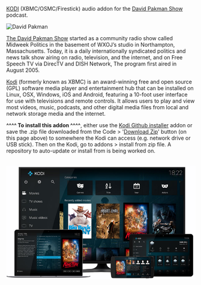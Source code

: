 <a href="https://kodi.tv">KODI<a> (XBMC/OSMC/Firestick) audio addon for the <a href="https://davidpakman.com/">David Pakman Show</a> podcast.<br>

<img src="https://www.davidpakman.com/wp-content/uploads/2016/03/tdps-logo.png" width="200" height="200" alt="David Pakman"><br>

<a href="https://davidpakman.com/">The David Pakman Show</a> started as a community radio show called Midweek Politics in the basement of WXOJ’s studio in Northampton, Massachusetts. Today, it is a daily internationally syndicated politics and news talk show airing on radio, television, and the internet, and on Free Speech TV via DirecTV and DISH Network, The program first aired in August 2005.<br>

<a href="https://www.kodi.tv">Kodi</a> (formerly known as XBMC) is an award-winning free and open source (GPL) software media player and entertainment hub that can be installed on Linux, OSX, Windows, iOS and Android, featuring a 10-foot user interface for use with televisions and remote controls. It allows users to play and view most videos, music, podcasts, and other digital media files from local and network storage media and the internet.<br>

<b>^^^^ To install this addon ^^^^</b>, either use the <a href="https://www.tvaddons.co/github-browser-kodi/">Kodi Github installer</a> addon or save the .zip file downloaded from the Code > '<a href="https://github.com/leopheard/davidpakmanshow/archive/refs/heads/master.zip">Download Zip</a>' button (on this page above) to somewhere the Kodi can access (e.g. network drive or USB stick). Then on the Kodi, go to addons > install from zip file. A repository to auto-update or install from is being worked on.<br>

<br><a href="https://www.kodi.tv"><img src="https://github.com/leopheard/Audio-Podcasts/blob/master/resources/media/about--devices.jpg?raw=true">
